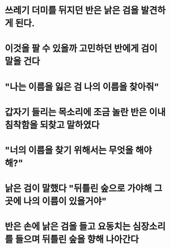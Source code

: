 # 쓰레기 더미를 뒤지던 반은 낡은 검을 발견하게 된다.
# 이것을 팔 수 있을까 고민하던 반에게 검이 말을 건다
# "나는 이름을 잃은 검 나의 이름을 찾아줘"
# 갑자기 들리는 목소리에 조금 놀란 반은 이내 침착함을 되찾고 말하였다
# "너의 이름을 찾기 위해서는 무엇을 해야해?"
# 낡은 검이 말했다 "뒤틀린 숲으로 가야해 그곳에 나의 이름이 있을거야"
# 반은 손에 낡은 검을 들고 요동치는 심장소리를 들으며 뒤틀린 숲을 향해 나아간다
